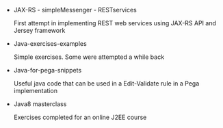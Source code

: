 * JAX-RS - simpleMessenger - RESTservices

    First attempt in implementing REST web services using JAX-RS API and Jersey framework 
    
* Java-exercises-examples
    
    Simple exercises. Some were attempted a while back

* Java-for-pega-snippets
    
    Useful java code that can be used in a Edit-Validate rule in a Pega implementation

* Java8 masterclass
    
    Exercises completed for an online J2EE course
 
